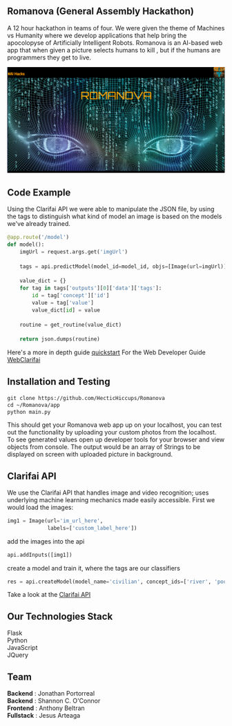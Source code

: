 ## Romanova (General Assembly Hackathon)
A 12 hour hackathon in teams of four. We were given the theme of Machines vs Humanity
where we develop applications that help bring the apocolopyse of Artificially Intelligent Robots.
Romanova is an AI-based web app that when given a picture selects humans to kill
, but if the humans are programmers they get to live.

![GitHub Logo](app/static/images/Romanova.png)
## Code Example
Using the Clarifai API we were able to manipulate the JSON file, by using the tags
to distinguish what kind of model an image is based on the models we've already trained.

```python
@app.route('/model')
def model():
    imgUrl = request.args.get('imgUrl')

    tags = api.predictModel(model_id=model_id, objs=[Image(url=imgUrl)])

    value_dict = {}
    for tag in tags['outputs'][0]['data']['tags']:
        id = tag['concept']['id']
        value = tag['value']
        value_dict[id] = value

    routine = get_routine(value_dict)

    return json.dumps(routine)
```
Here's a more in depth guide
[quickstart](http://flask.pocoo.org/docs/0.11/quickstart/)
For the Web Developer Guide
[WebClarifai](http://blog.clarifai.com/a-copy-and-paste-guide-to-your-first-api-project-with-clarifai/#.V7Ifvo7TWYX)
## Installation and Testing

```shell
git clone https://github.com/HecticHiccups/Romanova
cd ~/Romanova/app
python main.py
```
This should get your Romanova web app up on your localhost, you can test out the functionality by uploading your custom photos from the localhost. To see generated values
open up developer tools for your browser and view objects from console. The output would be an array of Strings to be displayed on screen with uploaded picture in background.

## Clarifai API
We use the Clarifai API that handles image and video recognition; uses underlying machine learning mechanics made easily accessible. First we would load the images:
```python
img1 = Image(url='im_url_here',
             labels=['custom_label_here'])
```
add the images into the api

```python
api.addInputs([img1])
```
create a model and train it, where the tags are our classifiers

```python
res = api.createModel(model_name='civilian', concept_ids=['river', 'pool', 'dribble'])
```

Take a look at the [Clarifai API](https://developer.clarifai.com/guide/)
## Our Technologies Stack
Flask <br/>
Python <br/>
JavaScript <br/>
JQuery <br/>

## Team
**Backend** : Jonathan Portorreal <br />
**Backend** : Shannon C. O'Connor <br />
**Frontend** : Anthony Beltran <br />
**Fullstack** : Jesus Arteaga
